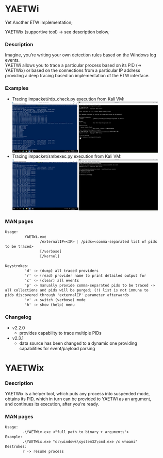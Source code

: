 # YAETWi

Yet Another ETW implementation;

YAETWix (supportive tool) -> see description below;

### Description
Imagine, you're writing your own detection rules based on the Windows log events.\
YAETWi allows you to trace a particular process based on its PID (-> YAETWix) or based on the connections from a particular IP address providing a deep tracing based on implementation of the ETW interface. 

### Examples
- Tracing impacket/rdp_check.py execution from Kali VM:
![rdp_check.py_test](./_README/01_testing_impacket_rdp_check.py.png)
- Tracing impacket/smbexec.py execution from Kali VM:
![smbexec.py_test](./_README/02_testing_impacket_smbexec.py.png)

### MAN pages
```
Usage:
         YAETWi.exe
                /externalIP=<IP> | /pids=<comma-separated list of pids to be traced>
                [/verbose]
                [/kernel]

Keystrokes:
         'd' -> (dump) all traced providers
         'r' -> (read) provider name to print detailed output for
         'c' -> (clear) all events
         'p' -> manually provide comma-separated pids to be traced -> all collections and pids will be purged; (!) list is not immune to pids discovered through 'externalIP' parameter afterwards
         'v' -> switch (verbose) mode
         'h' -> show (help) menu
```

### Changelog
* v2.2.0 
  * provides capability to trace multiple PIDs
* v2.3.1
  * data source has been changed to a dynamic one providing capabilities for event/payload parsing
# YAETWix

### Description
YAETWix is a helper tool, which puts any process into suspended mode, obtains its PID, which in turn can be provided to YAETWi as an argument, and continues its execution, after you're ready.

### MAN pages
```
Usage:
        .\YAETWix.exe <"full_path_to_binary + arguments">
Example:
        .\YAETWix.exe "c:\windows\system32\cmd.exe /c whoami"
Kestrokes:
        r -> resume process
```